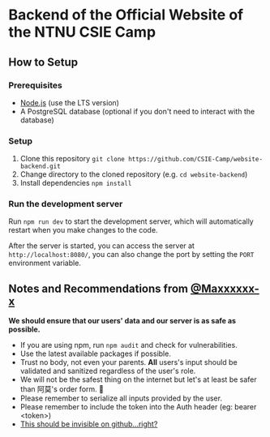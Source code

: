# Backend of the Official Website of the NTNU CSIE Camp

## How to Setup

### Prerequisites

- [Node.js](https://nodejs.org/en/) (use the LTS version)
- A PostgreSQL database (optional if you don't need to interact with the database)

### Setup

1. Clone this repository `git clone https://github.com/CSIE-Camp/website-backend.git`
2. Change directory to the cloned repository (e.g. `cd website-backend`)
3. Install dependencies `npm install`

### Run the development server

Run `npm run dev` to start the development server, which will automatically restart when you make changes to the code.

After the server is started, you can access the server at `http://localhost:8080/`, you can also change the port by setting the `PORT` environment variable.

## Notes and Recommendations from [@Maxxxxxx-x](https://github.com/Maxxxxxx-x)

**We should ensure that our users' data and our server is as safe as possible.**

- If you are using npm, run `npm audit` and check for vulnerabilities.
- Use the latest available packages if possible.
- Trust no body, not even your parents. **All** users's input should be validated and sanitized regardless of the user's role.
- We will not be the safest thing on the internet but let's at least be safer than 阿莫's order form. 🤧
- Please remember to serialize all inputs provided by the user.
- Please remember to include the token into the Auth header (eg: bearer \<token>)
- [This should be invisible on github...right?](https://www.youtube.com/watch?v=fujCdB93fpw&t=0s) 
